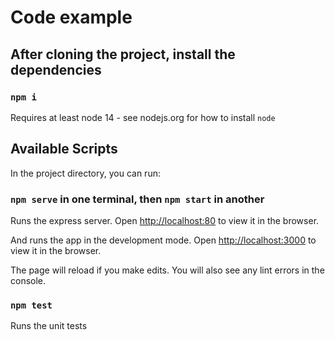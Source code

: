 # Code example

## After cloning the project, install the dependencies

### `npm i`

Requires at least node 14 - see nodejs.org for how to install `node`

## Available Scripts

In the project directory, you can run:

### `npm serve` in one terminal, then `npm start` in another

Runs the express server.
Open [http://localhost:80](http://localhost:80) to view it in the browser.

And runs the app in the development mode.
Open [http://localhost:3000](http://localhost:3000) to view it in the browser.

The page will reload if you make edits.
You will also see any lint errors in the console.

### `npm test`

Runs the unit tests
